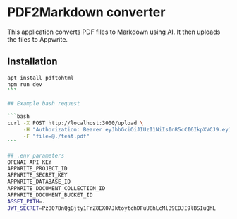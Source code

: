 # PDF2Markdown converter
This application converts PDF files to Markdown using AI. It then uploads the files to Appwrite.

## Installation

````bash
apt install pdftohtml
npm run dev
```

## Example bash request

```bash
curl -X POST http://localhost:3000/upload \
     -H "Authorization: Bearer eyJhbGciOiJIUzI1NiIsInR5cCI6IkpXVCJ9.eyJzdWIiOiIxMjM0NTY3ODkwIiwiZW1haWwiOiJ0ZXN0QGx1LnNlIiwiaWF0IjoxNTE2MjM5MDIyfQ.KMSirgeHYQiK6L2V3AmpNoeThfeFGxAoQ6Vxj7nyv7Q" \
     -F "file=@./test.pdf"
```

## .env parameters
OPENAI_API_KEY
APPWRITE_PROJECT_ID
APPWRITE_SECRET_KEY
APPWRITE_DATABASE_ID
APPWRITE_DOCUMENT_COLLECTION_ID
APPWRITE_DOCUMENT_BUCKET_ID
ASSET_PATH=.
JWT_SECRET=Pz807BnQgBjty1FrZ8EXO7JktoytchDFuU8hLcMlB9EDJI9lBSIuQhL
